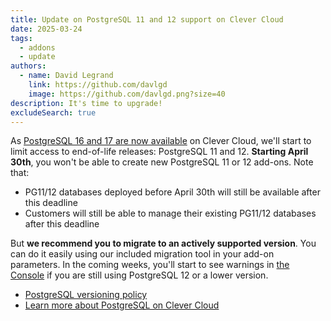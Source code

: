 ```yaml
---
title: Update on PostgreSQL 11 and 12 support on Clever Cloud
date: 2025-03-24
tags:
  - addons
  - update
authors:
  - name: David Legrand
    link: https://github.com/davlgd
    image: https://github.com/davlgd.png?size=40
description: It's time to upgrade!
excludeSearch: true
---
```


As [PostgreSQL 16 and 17 are now available](/changelog/2025/03-18-postgresql-16-17/) on Clever Cloud, we'll start to limit access to end-of-life releases: PostgreSQL 11 and 12. **Starting April 30th**, you won't be able to create new PostgreSQL 11 or 12 add-ons. Note that:
* PG11/12 databases deployed before April 30th will still be available after this deadline
* Customers will still be able to manage their existing PG11/12 databases after this deadline

But **we recommend you to migrate to an actively supported version**. You can do it easily using our included migration tool in your add-on parameters. In the coming weeks, you'll start to see warnings in [the Console](https://console.clever-cloud.com) if you are still using PostgreSQL 12 or a lower version.

* [PostgreSQL versioning policy](https://www.postgresql.org/support/versioning/)
* [Learn more about PostgreSQL on Clever Cloud](/doc/addons/postgresql/)
